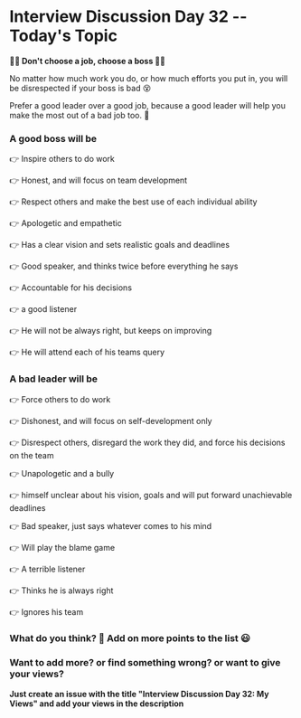 # Interview Discussion Day 32 -- Today's Topic

**🤔💭 Don't choose a job, choose a boss  💭🤔**

No matter how much work you do, or how much efforts you put in, you will be disrespected if your boss is bad 😵

Prefer a good leader over a good job, because a good leader will help you make the most out of a bad job too. 🤩

### A good boss will be

👉 Inspire others to do work

👉 Honest, and will focus on team development

👉 Respect others and make the best use of each individual ability

👉 Apologetic and empathetic

👉 Has a clear vision and sets realistic goals and deadlines

👉 Good speaker, and thinks twice before everything he says

👉 Accountable for his decisions

👉 a good listener

👉 He will not be always right, but keeps on improving

👉 He will attend each of his teams query

### A bad leader will be

👉 Force others to do work

👉 Dishonest, and will focus on self-development only

👉 Disrespect others, disregard the work they did, and force his decisions on the team

👉 Unapologetic and a bully

👉 himself unclear about his vision, goals and will put forward unachievable deadlines

👉 Bad speaker, just says whatever comes to his mind

👉 Will play the blame game

👉 A terrible listener

👉 Thinks he is always right

👉 Ignores his team

### What do you think? 🤔 Add on more points to the list 😃

### Want to add more? or find something wrong? or want to give your views? 

**Just create an issue with the title "Interview Discussion Day 32: My Views" and add your views in the description**
